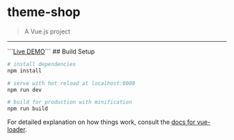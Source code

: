 # theme-shop

> A Vue.js project
<hr>
```<a href="https://vuejs-shop-desloy.herokuapp.com/">Live DEMO</a>```
## Build Setup

``` bash
# install dependencies
npm install

# serve with hot reload at localhost:8080
npm run dev

# build for production with minification
npm run build
```

For detailed explanation on how things work, consult the [docs for vue-loader](http://vuejs.github.io/vue-loader).
